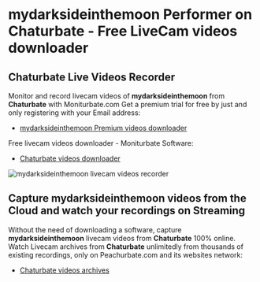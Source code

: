 # mydarksideinthemoon Performer on Chaturbate - Free LiveCam videos downloader

## Chaturbate Live Videos Recorder

Monitor and record livecam videos of **mydarksideinthemoon** from **Chaturbate** with Moniturbate.com
Get a premium trial for free by just and only registering with your Email address:
* [mydarksideinthemoon Premium videos downloader](https://moniturbate.com/request-demo-licence-key.html)

Free livecam videos downloader - Moniturbate Software:
* [Chaturbate videos downloader](https://moniturbate.com/moniturbate-download-software.html)

![mydarksideinthemoon livecam videos recorder](https://peachurnet.com/templates/moniturbate-software.png)


## Capture mydarksideinthemoon videos from the Cloud and watch your recordings on Streaming

Without the need of downloading a software, capture **mydarksideinthemoon** livecam videos from **Chaturbate** 100% online.
Watch Livecam archives from **Chaturbate** unlimitedly from thousands of existing recordings, only on Peachurbate.com and its websites network:
* [Chaturbate videos archives](https://peachurnet.com/)